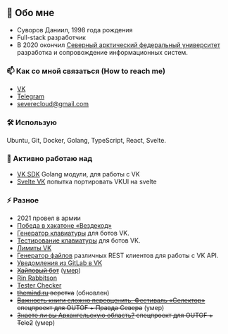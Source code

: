 
<!--
Стащил стиль ридми у FlyInk13
-->

## 👋 Обо мне

- Суворов Даниил, 1998 года рождения
- Full-stack разработчик
- В 2020 окончил [Северный арктический федеральный университет](https://narfu.ru/)
разработка и сопровождение информационных систем.

### 📫 Как со мной связаться (How to reach me)

- [VK](https://vk.me/severecloud)
- [Telegram](https://t.me/severecloud)
- severecloud@gmail.com

### 🛠 Использую

Ubuntu, Git, Docker, Golang, TypeScript, React, Svelte.

### 🔭 Активно работаю над

- [VK SDK](https://github.com/SevereCloud/vksdk) Golang модули, для работы с VK
- [Svelte VK](https://github.com/sveltevk) попытка портировать VKUI на svelte

### ⚡ Разное

- 2021 провел в армии
- [Победа в хакатоне «Вездекод»](https://vk.com/wall-147415323_6861#:~:text=%D0%90%D0%BC%D0%B8%D0%BD%D0%B0%D0%B7%D0%B8%D0%BD)
- [Генератор клавиатуры](https://severecloud.github.io/vk-keyboard/) для ботов VK.
- [Тестирование клавиатуры](https://vk.com/public174472256) для ботов VK.
- [Лимиты VK](https://vk.com/app7573302_117253521)
- [Генератор файлов](https://github.com/SevereCloud/vk-api-sandbox/releases) различных REST клиентов для работы с VK API.
- [Уведомления из GitLab в VK](https://vk.com/gitlab_bot)
- ~~[Хайповый бот](https://vk.com/club185135602)~~ ([умер](https://tjournal.ru/internet/114930-kak-minimum-polovina-druzey-bot-vo-vkontakte-pokazyvaet-kto-iz-polzovateley-avtorizovalsya-na-pornhub))
- [Rin Rabbitson](https://vk.com/bug_bot)
- [Tester Checker](https://vk.com/test4k)
- ~~[themind.ru](https://themind.ru/) верстка~~ (обновлен)
- ~~[Важность книги сложно переоценить. Фестиваль «Селектор»](http://outof.ru/news/?ELEMENT_ID=1242) спецпроект для OUTOF + Правда Севера~~ (умер)
- ~~[Знаете ли вы Архангельскую область?](http://outof.ru/news/?ELEMENT_ID=1242) спецпроект для OUTOF + Tele2~~ (умер)
